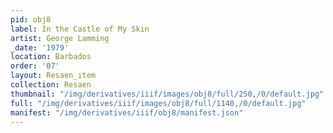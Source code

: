 ```yaml
---
pid: obj8
label: In the Castle of My Skin
artist: George Lamming
_date: '1979'
location: Barbados
order: '07'
layout: Resaen_item
collection: Resaen
thumbnail: "/img/derivatives/iiif/images/obj8/full/250,/0/default.jpg"
full: "/img/derivatives/iiif/images/obj8/full/1140,/0/default.jpg"
manifest: "/img/derivatives/iiif/obj8/manifest.json"
---
```

